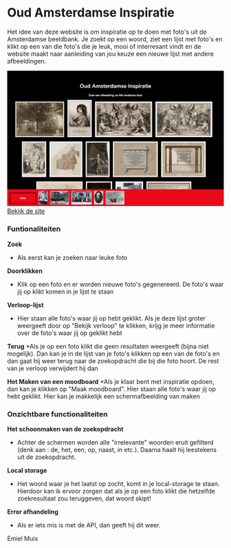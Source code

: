 # Oud Amsterdamse Inspiratie
Het idee van deze website is om inspiratie op te doen met foto's uit de Amsterdamse beeldbank.
Je zoekt op een woord, ziet een lijst met foto's en klikt op een van die foto's die je leuk, mooi of interresant vindt en de website maakt naar aanleiding van jou keuze een nieuwe lijst met andere afbeeldingen.

![schermafbeelding van de site](https://github.com/muise001/project1-quick-hack-prototype/blob/master/emiel.muis.OBA.project.png "schermafbeelding van de site")
[Bekijk de site](https://muise001.github.io/project1-quick-hack-prototype/)

### Funtionaliteiten
**Zoek**
* Als eerst kan je zoeken naar leuke foto

**Doorklikken**
* Klik op een foto en er worden nieuwe foto's gegenereerd. De foto's waar jij op klikt komen in je lijst te staan

**Verloop-lijst**
* Hier staan alle foto's waar jij op hebt geklikt. Als je deze lijst groter weergeeft door op "Bekijk verloop" te klikken, krijg je meer informatie over de foto's waar jij op geklikt hebt

**Terug**
*Als je op een foto klikt die geen resultaten weergeeft (bijna niet mogelijk). Dan kan je in de lijst van je foto's klikken op een van de foto's en dan gaat hij weer terug naar de zoekopdracht die bij die foto hoort. De rest van je verloop verwijdert hij dan

**Het Maken van een moodboard**
*Als je klaar bent met inspiratie opdoen, dan kan je klikken op "Maak moodboard". Hier staan alle foto's waar jij op hebt geklikt. Hier kan je makkelijk een schermafbeelding van maken

### Onzichtbare functionaliteiten
**Het schoonmaken van de zoekopdracht**
* Achter de schermen worden alle "irrelevante" woorden eruit gefilterd (denk aan : de, het, een, op, naast, in etc.). Daarna haalt hij leestekens uit de zoekopdracht.

**Local storage**
* Het woord waar je het laatst op zocht, komt in je local-storage te staan. Hierdoor kan ik ervoor zorgen dat als je op een foto klikt die hetzelfde zoekresultaat zou teruggeven, dat woord skipt!

**Error afhandeling**
* Als er iets mis is met de API, dan geeft hij dit weer.



Emiel Muis
